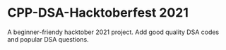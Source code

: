 # CPP-DSA-Hacktoberfest 2021
A beginner-friendy hacktober 2021 project. Add good quality DSA codes and popular DSA questions. 
